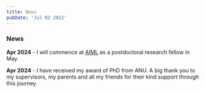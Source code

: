 ```yaml
---
title: News
pubDate: 'Jul 02 2022'
---
```


### News

<style>
table, td, th {
   border: none!important;
}
table {
    border-collapse: collapse!important;
}
</style>

__Apr 2024__ - I will commence at [AIML](https://www.adelaide.edu.au/aiml/) as a postdoctoral research fellow in May.

__Apr 2024__ - I have received my award of PhD from ANU. A big thank you to my supervisors, my parents and all my friends for their kind support through this journey.
